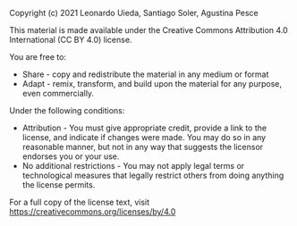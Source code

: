 Copyright (c) 2021 Leonardo Uieda, Santiago Soler, Agustina Pesce

This material is made available under the Creative Commons Attribution 4.0 International (CC BY 4.0) license.

You are free to:

* Share - copy and redistribute the material in any medium or format
* Adapt - remix, transform, and build upon the material for any purpose, even commercially.

Under the following conditions:

* Attribution - You must give appropriate credit, provide a link to the license, and indicate if changes were made. You may do so in any reasonable manner, but not in any way that suggests the licensor endorses you or your use.
* No additional restrictions - You may not apply legal terms or technological measures that legally restrict others from doing anything the license permits.

For a full copy of the license text, visit https://creativecommons.org/licenses/by/4.0
